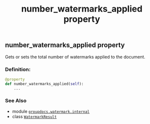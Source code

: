 ﻿---
title: number_watermarks_applied property
second_title: GroupDocs.Watermark for Python via .NET API References
description: 
type: docs
url: /python-net/groupdocs.watermark.internal/watermarkresult/number_watermarks_applied/
is_root: false
weight: 40
---

## number_watermarks_applied property


Gets or sets the total number of watermarks applied to the document.
### Definition:
```python
@property
def number_watermarks_applied(self):
    ...
```

### See Also
* module [`groupdocs.watermark.internal`](../../)
* class [`WatermarkResult`](/watermark/python-net/groupdocs.watermark.internal/watermarkresult)
